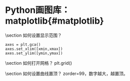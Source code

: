 Python画图库：matplotlib{#matplotlib}
=======================

\section 如何设置显示范围？
~~~{python}
axes = plt.gca()
axes.set_xlim([xmin,xmax])
axes.set_ylim([ymin,ymax])
~~~

\section 如何打开网格？
plt.grid()

\section 如何设置曲线置顶？
zorder=99，数字越大，越置顶。
